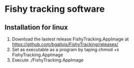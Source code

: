 # Fishy tracking software

## Installation for linux

1. Download the lastest release FishyTracking.AppImage at https://github.com/bgallois/FishyTracking/releases/
2. Set as executable as a program by taping chmod +x FishyTracking.AppImage
3. Execute ./FishyTracking.AppImage

